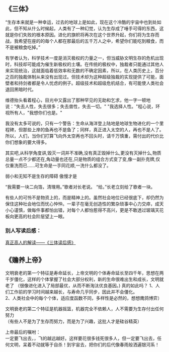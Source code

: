 ## 《三体》


“生存本来就是一种幸运，过去的地球上是如此，现在这个冷酷的宇宙中也到处如此，但不知从什么时候起，人类有了一种幻觉，认为生存成了唾手可得的东西，这就是你们失败的根本原因。进化的旗帜将再次在这个世界升起，你们将为生存而战，我希望在座的的毎个人都在那最后的五千万人之中，希望你们能吃到粮食，而不是被粮食吃掉。”

有学者认为，科学技术一度是消灭极权的力量之一，但当威胁文明生存的危机出现时，科技却可能成为催生新极权的土壤。在传统的极权中，独裁者只能通过其他人来实现统治，这就面临着低效率和无数的不确定因素，所以，在人类历史上，百分之百的独裁体制从来没有出现过。但技术却为这种超级独裁的实现提供了可能，面壁者和持剑者都是令人忧虑的例子。超级技术和超级危机结合，有可能使人类社会退回黑暗时代。

维德抬头看着程心，目光中又露出了那种罕见的无助和乞求，他一字一顿地说："失去人性，失去很多；失去兽性，失去一切。"
"我选择人性。"程心说，环视所有人，"我想你们也是。"


我没有太多可说的，只有一个警告：生命从海洋登上陆地是地球生物进化的一个里程碑，但那些上岸的鱼再也不是鱼了；同样，真正进入太空的人，再也不是人了。所以，人们，当你们打算飞向外太空再也不回头时，请千万慎重，需付出的代价比你们想象的要大得多。


其实吧,从科学角度讲,毁灭一词并不准确,没有真正毁掉什么,更没有灭掉什么,物质总量一点不少都还在,角动量也还在,只是物质的组合方式变了变,像一副扑克牌,仅仅重洗而已......可生命是一手同花顺,一洗什么都没了。



弱小和无知不是生存的障碍 傲慢才是


“我需要一块二向箔，清理用。”歌者对长老说。
“给。”长老立刻给了歌者一块。

有些人的可怜不是物资上的，而是精神上的。虽然社会地位已经很底下，却仍然为保住这种社会地位而忧心忡忡。一辈子在毫无创造性的繁杂琐事中心力交瘁，成天小心谨慎，做每件事都怕出错，对每个人都怕惹得不高兴，更是不敢透过玻璃天花板向更高的社会阶层望上一眼。



### 别人写读后感：  
[真正高人的解读——《三体读后感》](http://blog.sina.com.cn/s/blog_538f347f0100ynyd.html)


## 《赡养上帝》

文明衰老的第一个特征是寿命延长，上帝文明的个体寿命延长至四千年，思想在两千岁僵化，这样的个体掌握了社会大部分权利，新的生命很难出生和成长，文明就老了
（很像进化进入了局部最优，从而不断淘汰优良基因。)
真的如此吗？
1、人们工作前的学习时间越来越长，与寿命几乎同步，因此并不会僵化。  
2、人类社会中的每个个体，适应度函数不同，多样性是必然的，想想鹰鸽博弈）  

文明衰老的第二个特征是机器摇篮，机器完全不依赖人，人不需要为生存付出任何努力  
（有些人不是为了生存而努力，而是为了兴趣，这批人才是硅谷精英）  


上帝最后的嘱咐：  
一定要飞出去，，飞的越远越好。这样要花很多钱死很多人，但一定要飞出去，任何文明，呆着不动就等于自杀！到宇宙去，把你们的后代像春雨般洒遍银河系！  
